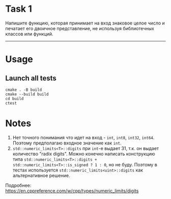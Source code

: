 # Task 1
Напишите функцию, которая принимает на вход знаковое целое число и печатает его двоичное
представление, не используя библиотечных классов или функций.

---

# Usage
## Launch all tests
```
cmake . -B build
cmake --build build
cd build
ctest
```

# Notes
1. Нет точного понимания что идет на вход - `int`, `int8`, `int32`, `int64`. Поэтому предполагаю входное значение как `int`.
2. `std::numeric_limits<T>::digits` при `int`-е выдает 31, т.к. он выдает количество "radix digits".
Можно конечно написать конструкцию типа ```std::numeric_limits<T>::digits + std::numeric_limits<T>::is_signed ? 1 : 0```, но не буду.
Поэтому в тестах используется `std::numeric_limits<uint>::digits` как альтернативное решение.

Подробнее:
https://en.cppreference.com/w/cpp/types/numeric_limits/digits

